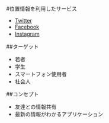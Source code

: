 #位置情報を利用したサービス　
 * [Twitter](https://twitter.com/?lang=ja)
 * [Facebook](https://ja-jp.facebook.com/)
 * [Instagram](https://www.instagram.com/instagramjapan/?hl=ja)　

##ターゲット
 * 若者　
 * 学生
 * スマートフォン使用者
 * 社会人
 
##コンセプト　
 * 友達との情報共有
 * 最新の情報がわかるアプリケーション　
